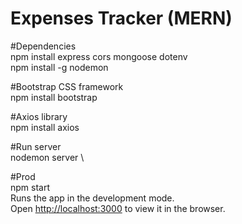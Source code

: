 # Expenses Tracker (MERN) 

#Dependencies \
npm install express cors mongoose dotenv \
npm install -g nodemon 

#Bootstrap CSS framework \
npm install bootstrap 

#Axios library \
npm install axios 
 
#Run server \
nodemon server \

#Prod \
npm start \
Runs the app in the development mode.\
Open [http://localhost:3000](http://localhost:3000) to view it in the browser.
